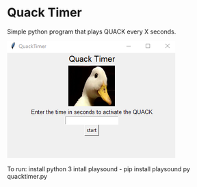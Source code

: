 # Quack Timer
Simple python program that plays QUACK every X seconds.

![img1](https://github.com/gss214/Quack-Timer/blob/main/Images/quack.png)

To run:
install python 3
intall playsound - pip install playsound
py quacktimer.py 